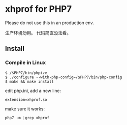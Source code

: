 # xhprof for PHP7

Please do not use this in an production env.

生产环境勿用。
代码简直没法看。


## Install

### Compile in Linux
```
$ /$PHP7/bin/phpize
$ ./configure --with-php-config=/$PHP7/bin/php-config
$ make && make install
```
edit php.ini, add a new line:
```
extension=xhprof.so
```
make sure it works:
```
php7 -m |grep xhprof
```
